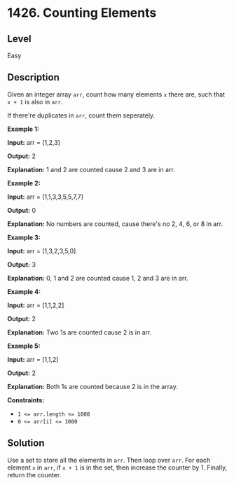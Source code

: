 # 1426. Counting Elements
## Level
Easy

## Description
Given an integer array `arr`, count how many elements `x` there are, such that `x + 1` is also in `arr`.

If there're duplicates in `arr`, count them seperately.

**Example 1:**

**Input:** arr = [1,2,3]

**Output:** 2

**Explanation:** 1 and 2 are counted cause 2 and 3 are in arr.

**Example 2:**

**Input:** arr = [1,1,3,3,5,5,7,7]

**Output:** 0

**Explanation:** No numbers are counted, cause there's no 2, 4, 6, or 8 in arr.

**Example 3:**

**Input:** arr = [1,3,2,3,5,0]

**Output:** 3

**Explanation:** 0, 1 and 2 are counted cause 1, 2 and 3 are in arr.

**Example 4:**

**Input:** arr = [1,1,2,2]

**Output:** 2

**Explanation:** Two 1s are counted cause 2 is in arr.

**Example 5:**

**Input:** arr = [1,1,2]

**Output:** 2

**Explanation:** Both 1s are counted because 2 is in the array.

**Constraints:**

* `1 <= arr.length <= 1000`
* `0 <= arr[i] <= 1000`

## Solution
Use a set to store all the elements in `arr`. Then loop over `arr`. For each element `x` in `arr`, if `x + 1` is in the set, then increase the counter by 1. Finally, return the counter.
